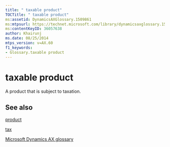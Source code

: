 ```yaml
---
title: " taxable product"
TOCTitle: " taxable product"
ms:assetid: DynamicsAXGlossary.1509861
ms:mtpsurl: https://technet.microsoft.com/library/dynamicsaxglossary.1509861(v=AX.60)
ms:contentKeyID: 36057638
author: Khairunj
ms.date: 08/25/2014
mtps_version: v=AX.60
f1_keywords:
- Glossary.taxable product
---
```


# taxable product

A product that is subject to taxation.

## See also

[product](product.md)

[tax](tax.md)

[Microsoft Dynamics AX glossary](glossary/microsoft-dynamics-ax-glossary.md)

  



